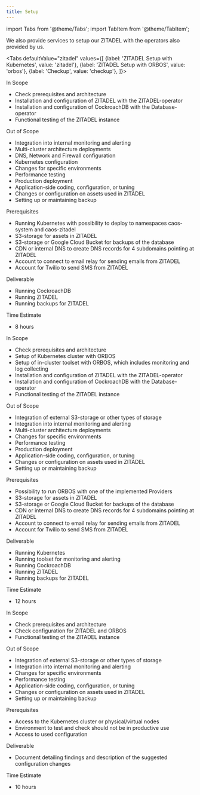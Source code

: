 ```yaml
---
title: Setup
---
```


import Tabs from '@theme/Tabs';
import TabItem from '@theme/TabItem';

We also provide services to setup our ZITADEL with the operators also provided by us.

<Tabs 
    defaultValue="zitadel"
    values={[
        {label: 'ZITADEL Setup with Kubernetes', value: 'zitadel'}, 
        {label: 'ZITADEL Setup with ORBOS', value: 'orbos'}, 
        {label: 'Checkup', value: 'checkup'},
    ]}>
    <TabItem value="zitadel">
        <p>In Scope</p>
        <ul>
            <li>Check prerequisites and architecture</li>
            <li>Installation and configuration of ZITADEL with the ZITADEL-operator</li>
            <li>Installation and configuration of CockroachDB with the Database-operator</li>
            <li>Functional testing of the ZITADEL instance</li>
        </ul>
        <p>Out of Scope</p>
        <ul>
            <li>Integration into internal monitoring and alerting</li>
            <li>Multi-cluster architecture deployments</li>
            <li>DNS, Network and Firewall configuration</li>
            <li>Kubernetes configuration</li>
            <li>Changes for specific environments</li>
            <li>Performance testing</li>
            <li>Production deployment</li>
            <li>Application-side coding, configuration, or tuning</li>
            <li>Changes or configuration on assets used in ZITADEL</li>
            <li>Setting up or maintaining backup</li>
        </ul>
        <p>Prerequisites</p>
        <ul>
            <li>Running Kubernetes with possibility to deploy to namespaces caos-system and caos-zitadel</li>
            <li>S3-storage for assets in ZITADEL</li>
            <li>S3-storage or Google Cloud Bucket for backups of the database</li>
            <li>CDN or internal DNS to create DNS records for 4 subdomains pointing at ZITADEL</li>
            <li>Account to connect to email relay for sending emails from ZITADEL</li>
            <li>Account for Twilio to send SMS from ZITADEL</li>
        </ul>
        <p>Deliverable</p>
        <ul>
            <li>Running CockroachDB</li>
            <li>Running ZITADEL</li>
            <li>Running backups for ZITADEL</li>
        </ul>
        <p>Time Estimate</p>
        <ul>
            <li>8 hours</li>
        </ul>
    </TabItem>
    <TabItem value="orbos">
        <p>In Scope</p>
        <ul>
            <li>Check prerequisites and architecture</li>
            <li>Setup of Kubernetes cluster with ORBOS</li>
            <li>Setup of in-cluster toolset with ORBOS, which includes monitoring and log collecting</li>
            <li>Installation and configuration of ZITADEL with the ZITADEL-operator</li>
            <li>Installation and configuration of CockroachDB with the Database-operator</li>
            <li>Functional testing of the ZITADEL instance</li>
        </ul>
        <p>Out of Scope</p>
        <ul>
            <li>Integration of external S3-storage or other types of storage</li>
            <li>Integration into internal monitoring and alerting</li>
            <li>Multi-cluster architecture deployments</li>
            <li>Changes for specific environments</li>
            <li>Performance testing</li>
            <li>Production deployment</li>
            <li>Application-side coding, configuration, or tuning</li>
            <li>Changes or configuration on assets used in ZITADEL</li>
            <li>Setting up or maintaining backup</li>
        </ul>
        <p>Prerequisites</p>
        <ul>
            <li>Possibility to run ORBOS with one of the implemented Providers</li>
            <li>S3-storage for assets in ZITADEL</li>
            <li>S3-storage or Google Cloud Bucket for backups of the database</li>
            <li>CDN or internal DNS to create DNS records for 4 subdomains pointing at ZITADEL</li>
            <li>Account to connect to email relay for sending emails from ZITADEL</li>
            <li>Account for Twilio to send SMS from ZITADEL</li>
        </ul>
        <p>Deliverable</p>
        <ul>
            <li>Running Kubernetes</li>
            <li>Running toolset for monitoring and alerting</li>
            <li>Running CockroachDB</li>
            <li>Running ZITADEL</li>
            <li>Running backups for ZITADEL</li>
        </ul>
        <p>Time Estimate</p>
        <ul>
            <li>12 hours</li>
        </ul>
    </TabItem>
    <TabItem value="checkup">
        <p>In Scope</p>
        <ul>
            <li>Check prerequisites and architecture</li>
            <li>Check configuration for ZITADEL and ORBOS</li>
            <li>Functional testing of the ZITADEL instance</li>
        </ul>
        <p>Out of Scope</p>
        <ul>
            <li>Integration of external S3-storage or other types of storage</li>
            <li>Integration into internal monitoring and alerting</li>
            <li>Changes for specific environments</li>
            <li>Performance testing</li>
            <li>Application-side coding, configuration, or tuning</li>
            <li>Changes or configuration on assets used in ZITADEL</li>
            <li>Setting up or maintaining backup</li>
        </ul>
        <p>Prerequisites</p>
        <ul>
            <li>Access to the Kubernetes cluster or physical/virtual nodes</li>
            <li>Environment to test and check should not be in productive use</li>
            <li>Access to used configuration</li>
        </ul>
        <p>Deliverable</p>
        <ul>
            <li>Document detailing findings and description of the suggested configuration changes</li>
        </ul>
        <p>Time Estimate</p>
        <ul>
            <li>10 hours</li>
        </ul>
    </TabItem>
</Tabs>